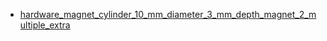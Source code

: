 * [hardware_magnet_cylinder_10_mm_diameter_3_mm_depth_magnet_2_multiple_extra](hardware_magnet_cylinder_10_mm_diameter_3_mm_depth_magnet_2_multiple_extra)
